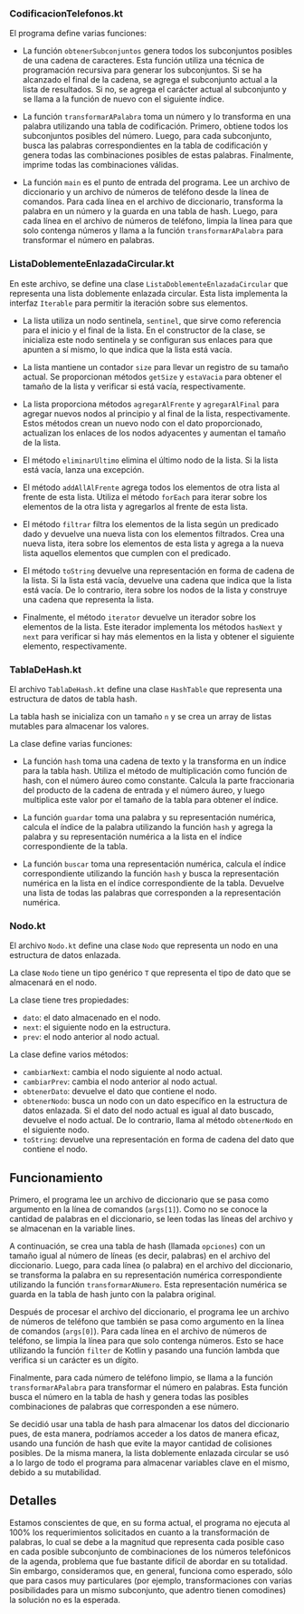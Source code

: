 

### CodificacionTelefonos.kt

El programa define varias funciones:

- La función `obtenerSubconjuntos` genera todos los subconjuntos posibles de una cadena de caracteres. Esta función utiliza una técnica de programación recursiva para generar los subconjuntos. Si se ha alcanzado el final de la cadena, se agrega el subconjunto actual a la lista de resultados. Si no, se agrega el carácter actual al subconjunto y se llama a la función de nuevo con el siguiente índice.

- La función `transformarAPalabra` toma un número y lo transforma en una palabra utilizando una tabla de codificación. Primero, obtiene todos los subconjuntos posibles del número. Luego, para cada subconjunto, busca las palabras correspondientes en la tabla de codificación y genera todas las combinaciones posibles de estas palabras. Finalmente, imprime todas las combinaciones válidas.

- La función `main` es el punto de entrada del programa. Lee un archivo de diccionario y un archivo de números de teléfono desde la línea de comandos. Para cada línea en el archivo de diccionario, transforma la palabra en un número y la guarda en una tabla de hash. Luego, para cada línea en el archivo de números de teléfono, limpia la línea para que solo contenga números y llama a la función `transformarAPalabra` para transformar el número en palabras.

### ListaDoblementeEnlazadaCircular.kt

En este archivo, se define una clase `ListaDoblementeEnlazadaCircular` que representa una lista doblemente enlazada circular. Esta lista implementa la interfaz `Iterable` para permitir la iteración sobre sus elementos.

- La lista utiliza un nodo sentinela, `sentinel`, que sirve como referencia para el inicio y el final de la lista. En el constructor de la clase, se inicializa este nodo sentinela y se configuran sus enlaces para que apunten a sí mismo, lo que indica que la lista está vacía.

- La lista mantiene un contador `size` para llevar un registro de su tamaño actual. Se proporcionan métodos `getSize` y `estaVacia` para obtener el tamaño de la lista y verificar si está vacía, respectivamente.

- La lista proporciona métodos `agregarAlFrente` y `agregarAlFinal` para agregar nuevos nodos al principio y al final de la lista, respectivamente. Estos métodos crean un nuevo nodo con el dato proporcionado, actualizan los enlaces de los nodos adyacentes y aumentan el tamaño de la lista.

- El método `eliminarUltimo` elimina el último nodo de la lista. Si la lista está vacía, lanza una excepción.

- El método `addAllAlFrente` agrega todos los elementos de otra lista al frente de esta lista. Utiliza el método `forEach` para iterar sobre los elementos de la otra lista y agregarlos al frente de esta lista.

- El método `filtrar` filtra los elementos de la lista según un predicado dado y devuelve una nueva lista con los elementos filtrados. Crea una nueva lista, itera sobre los elementos de esta lista y agrega a la nueva lista aquellos elementos que cumplen con el predicado.

- El método `toString` devuelve una representación en forma de cadena de la lista. Si la lista está vacía, devuelve una cadena que indica que la lista está vacía. De lo contrario, itera sobre los nodos de la lista y construye una cadena que representa la lista.

- Finalmente, el método `iterator` devuelve un iterador sobre los elementos de la lista. Este iterador implementa los métodos `hasNext` y `next` para verificar si hay más elementos en la lista y obtener el siguiente elemento, respectivamente.


### TablaDeHash.kt
El archivo `TablaDeHash.kt` define una clase `HashTable` que representa una estructura de datos de tabla hash.

La tabla hash se inicializa con un tamaño `n` y se crea un array de listas mutables para almacenar los valores.

La clase define varias funciones:

- La función `hash` toma una cadena de texto y la transforma en un índice para la tabla hash. Utiliza el método de multiplicación como función de hash, con el número áureo como constante. Calcula la parte fraccionaria del producto de la cadena de entrada y el número áureo, y luego multiplica este valor por el tamaño de la tabla para obtener el índice.

- La función `guardar` toma una palabra y su representación numérica, calcula el índice de la palabra utilizando la función `hash` y agrega la palabra y su representación numérica a la lista en el índice correspondiente de la tabla.

- La función `buscar` toma una representación numérica, calcula el índice correspondiente utilizando la función `hash` y busca la representación numérica en la lista en el índice correspondiente de la tabla. Devuelve una lista de todas las palabras que corresponden a la representación numérica.

### Nodo.kt
El archivo `Nodo.kt` define una clase `Nodo` que representa un nodo en una estructura de datos enlazada.

La clase `Nodo` tiene un tipo genérico `T` que representa el tipo de dato que se almacenará en el nodo.

La clase tiene tres propiedades:

- `dato`: el dato almacenado en el nodo.
- `next`: el siguiente nodo en la estructura.
- `prev`: el nodo anterior al nodo actual.

La clase define varios métodos:

- `cambiarNext`: cambia el nodo siguiente al nodo actual.
- `cambiarPrev`: cambia el nodo anterior al nodo actual.
- `obtenerDato`: devuelve el dato que contiene el nodo.
- `obtenerNodo`: busca un nodo con un dato específico en la estructura de datos enlazada. Si el dato del nodo actual es igual al dato buscado, devuelve el nodo actual. De lo contrario, llama al método `obtenerNodo` en el siguiente nodo.
- `toString`: devuelve una representación en forma de cadena del dato que contiene el nodo.

## Funcionamiento

Primero, el programa lee un archivo de diccionario que se pasa como argumento en la línea de comandos (`args[1]`). Como no se conoce la cantidad de palabras en el diccionario, se leen todas las líneas del archivo y se almacenan en la variable lines.

A continuación, se crea una tabla de hash (llamada `opciones`) con un tamaño igual al número de líneas (es decir, palabras) en el archivo del diccionario. Luego, para cada línea (o palabra) en el archivo del diccionario, se transforma la palabra en su representación numérica correspondiente utilizando la función `transformarANumero`. Esta representación numérica se guarda en la tabla de hash junto con la palabra original.

Después de procesar el archivo del diccionario, el programa lee un archivo de números de teléfono que también se pasa como argumento en la línea de comandos (`args[0]`). Para cada línea en el archivo de números de teléfono, se limpia la línea para que solo contenga números. Esto se hace utilizando la función `filter` de Kotlin y pasando una función lambda que verifica si un carácter es un dígito.

Finalmente, para cada número de teléfono limpio, se llama a la función `transformarAPalabra` para transformar el número en palabras. Esta función busca el número en la tabla de hash y genera todas las posibles combinaciones de palabras que corresponden a ese número.

Se decidió usar una tabla de hash para almacenar los datos del diccionario pues, de esta manera, podríamos acceder a los datos de manera eficaz, usando una función de hash que evite la mayor cantidad de colisiones posibles. De la misma manera, la lista doblemente enlazada circular se usó a lo largo de todo el programa para almacenar variables clave en el mismo, debido a su mutabilidad.


## Detalles

Estamos conscientes de que, en su forma actual, el programa no ejecuta al 100% los requerimientos solicitados en cuanto a la transformación de palabras, lo cual se debe a la magnitud que representa cada posible caso en cada posible subconjunto de combinaciones de los números telefónicos de la agenda, problema que fue bastante difícil de abordar en su totalidad. Sin embargo, consideramos que, en general, funciona como esperado, sólo que para casos muy particulares (por ejemplo, transformaciones con varias posibilidades para un mismo subconjunto, que adentro tienen comodines) la solución no es la esperada. 